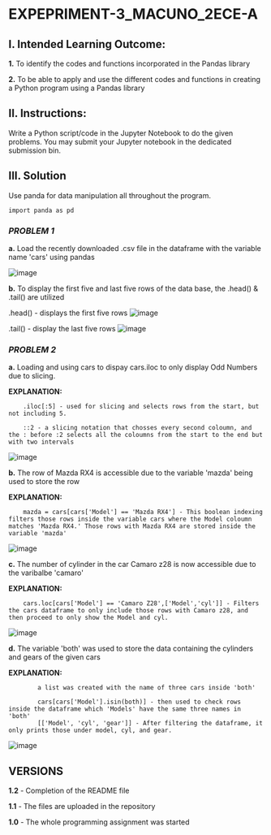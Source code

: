 # EXPEPRIMENT-3_MACUNO_2ECE-A
## **I. Intended Learning Outcome:**

  **1.** To identify the codes and functions incorporated in the Pandas library

  **2.** To be able to apply and use the different codes and functions in creating a Python program using a
     Pandas library
  
## **II. Instructions:**

Write a Python script/code in the Jupyter Notebook to do the given problems. You may submit your Jupyter
notebook in the dedicated submission bin.

## **III. Solution**
  Use panda for data manipulation all throughout the program.
    
    import panda as pd

  ### **_PROBLEM 1_**
  
   **a.** Load the recently downloaded .csv file in the dataframe with the variable name 'cars' using pandas
   
 ![image](https://github.com/user-attachments/assets/0cc92454-cb20-49fa-90b8-6074fb37e18e)
 
   **b.** To display the first five and last five rows of the data base, the .head() & .tail() are utilized

.head() - displays the first five rows
 ![image](https://github.com/user-attachments/assets/9ee9bb20-96b4-4d93-9aa2-c3f54ae0796a)

 .tail() - display the last five rows
 ![image](https://github.com/user-attachments/assets/d569fdb7-23ad-4aba-9884-492d2b15220d)

  ### **_PROBLEM 2_**

 **a.** Loading and using cars to dispay cars.iloc to only display Odd Numbers due to slicing.
	
**EXPLANATION:**

		.iloc[:5] - used for slicing and selects rows from the start, but not including 5.

		::2 - a slicing notation that chosses every second coloumn, and the : before :2 selects all the coloumns from the start to the end but with two intervals
 ![image](https://github.com/user-attachments/assets/40d23b4d-eb5d-42f6-9efe-83bfc51c73ae)
 
**b.** The row of Mazda RX4 is accessible due to the variable 'mazda' being used to store the row

**EXPLANATION:**

		mazda = cars[cars['Model'] == 'Mazda RX4'] - This boolean indexing filters those rows inside the variable cars where the Model coloumn matches 'Mazda RX4.' Those rows with Mazda RX4 are stored inside the variable 'mazda'

![image](https://github.com/user-attachments/assets/c69381ca-8cb9-4a41-a000-92ff7deeecdd)

**c.** The number of cylinder in the car Camaro z28 is now accessible due to the varibalbe 'camaro'

**EXPLANATION:**

		cars.loc[cars['Model'] == 'Camaro Z28',['Model','cyl']] - Filters the cars dataframe to only include those rows with Camaro z28, and then proceed to only show the Model and cyl.
		
![image](https://github.com/user-attachments/assets/ba3e4f65-bc42-4965-af06-08302ae7ec83)

**d.** The variable 'both' was used to store the data containing the cylinders and gears of the given cars

**EXPLANATION:**

			a list was created with the name of three cars inside 'both'
			
			cars[cars['Model'].isin(both)] - then used to check rows inside the dataframe which 'Models' have the same three names in 'both'
			[['Model', 'cyl', 'gear']] - After filtering the dataframe, it only prints those under model, cyl, and gear.
			
![image](https://github.com/user-attachments/assets/3635ca8b-5397-405c-b9ae-a4e098c3a7f3)


## VERSIONS

**1.2** - Completion of the README file

**1.1** - The files are uploaded in the repository

**1.0** - The whole programming assignment was started
